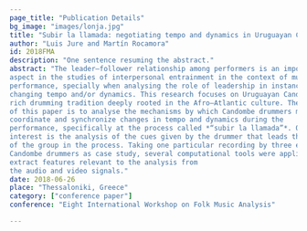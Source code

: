 ```yaml
---
page_title: "Publication Details"
bg_image: "images/lonja.jpg" 
title: "Subir la llamada: negotiating tempo and dynamics in Uruguayan Candombe drumming"  
author: "Luis Jure and Martín Rocamora"  
id: 2018FMA
description: "One sentence resuming the abstract."  
abstract: "The leader–follower relationship among performers is an important
aspect in the studies of interpersonal entrainment in the context of musical
performance, specially when analysing the role of leadership in instances of
changing tempo and/or dynamics. This research focuses on Uruguayan Candombe, a
rich drumming tradition deeply rooted in the Afro–Atlantic culture. The purpose
of this paper is to analyse the mechanisms by which Candombe drummers may
coordinate and synchronize changes in tempo and dynamics during the
performance, specifically at the process called *“subir la llamada”*. Of special
interest is the analysis of the cues given by the drummer that leads the rest
of the group in the process. Taking one particular recording by three expert
Candombe drummers as case study, several computational tools were applied to
extract features relevant to the analysis from
the audio and video signals."  
date: 2018-06-26  
place: "Thessaloniki, Greece"  
category: ["conference paper"]  
conference: "Eight International Workshop on Folk Music Analysis"  

---
```



